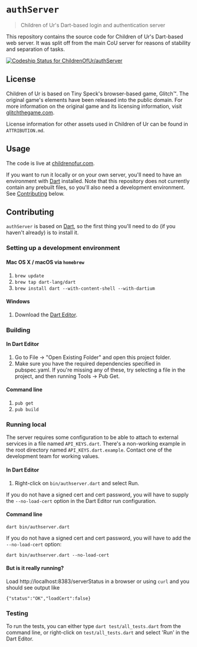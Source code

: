 # `authServer`

> Children of Ur's Dart-based login and authentication server

This repository contains the source code for Children of Ur's Dart-based web server.
It was split off from the main CoU server for reasons of stability and separation of tasks.

[ ![Codeship Status for ChildrenOfUr/authServer](https://codeship.com/projects/92b72790-459b-0132-ec31-26eabbfbacd1/status?branch=master)](https://codeship.com/projects/45064)

## License

Children of Ur is based on Tiny Speck's browser-based game, Glitch&trade;. The original game's elements have been released into the public domain.
For more information on the original game and its licensing information, visit <a href="http://www.glitchthegame.com" target="_blank">glitchthegame.com</a>.

License information for other assets used in Children of Ur can be found in `ATTRIBUTION.md`.

## Usage

The code is live at <a href="http://childrenofur.com" target="_blank">childrenofur.com</a>.

If you want to run it locally or on your own server, you'll need to have an environment with [Dart](https://www.dartlang.org/) installed. Note that this repository does not currently contain any prebuilt files, so you'll also need a development environment. See [Contributing](#contributing) below.

## Contributing

`authServer` is based on [Dart](https://www.dartlang.org/), so the first thing you'll need to do (if you haven't already) is to install it.

### Setting up a development environment

#### Mac OS X / macOS via `homebrew`

1. `brew update`
2. `brew tap dart-lang/dart`
3. `brew install dart --with-content-shell --with-dartium`

#### Windows

1. Download the <a href="https://www.dartlang.org/">Dart Editor</a>.

### Building

#### In Dart Editor

1. Go to File -> "Open Existing Folder" and open this project folder.
2. Make sure you have the required dependencies specified in pubspec.yaml. If you're missing
   any of these, try selecting a file in the project, and then running Tools -> Pub Get.

#### Command line

1. `pub get`
2. `pub build`

### Running local

The server requires some configuration to be able to attach to external services
in a file named `API_KEYS.dart`. There's a non-working example in the root
directory named `API_KEYS.dart.example`. Contact one of the development team
for working values.

#### In Dart Editor

1. Right-click on `bin/authserver.dart` and select Run.

If you do not have a signed cert and cert password, you will have to supply the
`--no-load-cert` option in the Dart Editor run configuration.

#### Command line

    dart bin/authserver.dart

If you do not have a signed cert and cert password, you will have to add the
`--no-load-cert` option:

    dart bin/authserver.dart --no-load-cert

#### But is it really running?

Load http://localhost:8383/serverStatus in a browser or using `curl` and you should see output like

    {"status":"OK","loadCert":false}

### Testing

To run the tests, you can either type `dart test/all_tests.dart` from the command line,
or right-click on `test/all_tests.dart` and select 'Run' in the Dart Editor.
